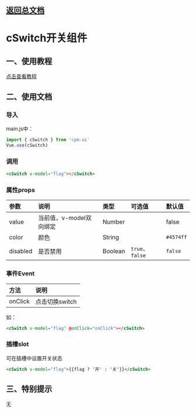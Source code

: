 ## [返回总文档](https://github.com/cpm828/cpm-ui)


# cSwitch开关组件

## 一、使用教程
[点击查看教程](https://cpm828.github.io/cpm-ui/demo/index.html#/switch)



## 二、使用文档
### 导入
main.js中：
```js
import { cSwitch } from 'cpm-ui'
Vue.use(cSwitch)
```

### 调用
```html
<cSwitch v-model="flag"></cSwitch>
```

### 属性props
|参数|说明|类型|可选值|默认值|
|:---|:---|:---|:---|:---|
|value|当前值，v-model双向绑定|Number||false|
|color|颜色|String||`#4574ff`|
|disabled|是否禁用|Boolean|`true`、`false`|`false`|


### 事件Event
|方法|说明|
|:---|:---|
|onClick|点击切换switch|

如：
```html
<cSwitch v-model="flag" @onClick="onClick"></cSwitch>
```

### 插槽slot
可在插槽中设置开关状态
```html
<cSwitch v-model="flag">{{flag ? '开' : '关'}}</cSwitch>
```



## 三、特别提示
无